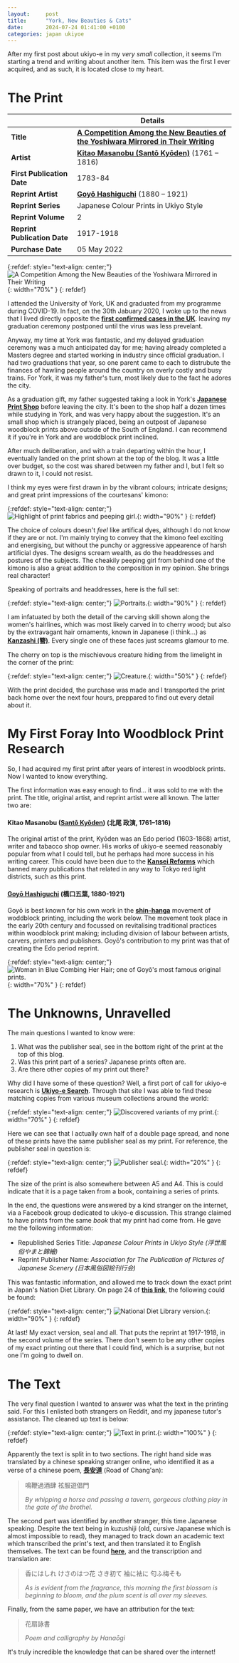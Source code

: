 ```yaml
---
layout:     post
title:      "York, New Beauties & Cats"
date:       2024-07-24 01:41:00 +0100
categories: japan ukiyoe
---
```


After my first post about ukiyo-e in my _very small_ collection, it seems I'm starting a trend and writing about another item. This item was the first I ever acquired, and as such, it is located close to my heart.

# The Print

|   | Details |
| - | - |
| **Title** | [**A Competition Among the New Beauties of the Yoshiwara Mirrored in Their Writing**](https://ukiyo-e.org/image/mfa/sc205382) |
| **Artist** | [**Kitao Masanobu (Santō Kyōden)**](https://en.wikipedia.org/wiki/Sant%C5%8D_Ky%C5%8Dden) (1761 – 1816) |
| **First Publication Date** | 1783-84 |
| **Reprint Artist** | [**Goyō Hashiguchi**](https://en.wikipedia.org/wiki/Goy%C5%8D_Hashiguchi) (1880 – 1921) |
| **Reprint Series** | Japanese Colour Prints in Ukiyo Style |
| **Reprint Volume** | 2 |
| **Reprint Publication Date** | 1917-1918 |
| **Purchase Date** | 05 May 2022 |

{:refdef: style="text-align: center;"}
![A Competition Among the New Beauties of the Yoshiwara Mirrored in Their Writing](/assets/img/first/full.jpg){: width="70%" }
{: refdef}

I attended the University of York, UK and graduated from my programme during COVID-19. In fact, on the 30th Jabuary 2020, I woke up to the news that I lived directly opposite the [**first confirmed cases in the UK**](https://en.wikipedia.org/wiki/Timeline_of_the_COVID-19_pandemic_in_the_United_Kingdom_(January%E2%80%93June_2020)). leaving my graduation ceremony postponed until the virus was less prevelant.

Anyway, my time at York was fantastic, and my delayed graduation ceremony was a much anticipated day for me; having already completed a Masters degree and started working in industry since official graduation. I had two graduations that year, so one parent came to each to distrubute the finances of hawling people around the country on overly costly and busy trains. For York, it was my father's turn, most likely due to the fact he adores the city.

As a graduation gift, my father suggested taking a look in York's [**Japanese Print Shop**](https://www.russianpaintingsandjapaneseprints.co.uk/) before leaving the city. It's been to the shop half a dozen times while studying in York, and was very happy about the suggestion. It's an small shop which is strangely placed, being an outpost of Japanese woodblock prints above outside of the South of England. I can recommend it if you're in York and are woddblock print inclined.

After much deliberation, and with a train departing within the hour, I eventually landed on the print shown at the top of the blog. It was a little over budget, so the cost was shared between my father and I, but I felt so drawn to it, I could not resist.

I think my eyes were first drawn in by the vibrant colours; intricate designs; and great print impressions of the courtesans' kimono:

{:refdef: style="text-align: center;"}
![Highlight of print fabrics and peeping girl.](/assets/img/first/fabrics_and_peeping.png){: width="90%" }
{: refdef}

The choice of colours doesn't *feel* like artifical dyes, although I do not know if they are or not. I'm mainly trying to convey that the kimono feel exciting and energising, but without the punchy or aggressive appearence of harsh artificial dyes. The designs scream wealth, as do the headdresses and postures of the subjects. The cheakily peeping girl from behind one of the kimono is also a great addition to the composition in my opinion. She brings real character!

Speaking of portraits and headdresses, here is the full set:

{:refdef: style="text-align: center;"}
![Portraits.](/assets/img/first/portraits.png){: width="90%" }
{: refdef}

I am infatuated by both the detail of the carving skill shown along the women's hairlines, which was most likely carved in to cherry wood; but also by the extravagant hair ornaments, known in Japanese (i think...) as [**Kanzashi (簪)**](https://en.wikipedia.org/wiki/Kanzashi). Every single one of these faces just screams glamour to me.

The cherry on top is the mischievous creature hiding from the limelight in the corner of the print:

{:refdef: style="text-align: center;"}
![Creature.](/assets/img/first/cat.png){: width="50%" }
{: refdef}

With the print decided, the purchase was made and I transported the print back home over the next four hours, preppared to find out every detail about it.

# My First Foray Into Woodblock Print Research

So, I had acquired my first print after years of interest in woodblock prints. Now I wanted to know everything.

The first information was easy enough to find... it was sold to me with the print. The title, original artist, and reprint artist were all known. The latter two are:

#### Kitao Masanobu ([**Santō Kyōden**](https://en.wikipedia.org/wiki/Sant%C5%8D_Ky%C5%8Dden)) (北尾 政演, 1761–1816)
The original artist of the print, Kyōden was an Edo period (1603-1868) artist, writer and tabacco shop owner. His works of ukiyo-e seemed reasonably popular from what I could tell, but he perhaps had more success in his writing career. This could have been due to the [**Kansei Reforms**](https://en.wikipedia.org/wiki/Kansei_Reforms) which banned many publications that related in any way to Tokyo red light districts, such as this print.

#### [**Goyō Hashiguchi**](https://en.wikipedia.org/wiki/Goy%C5%8D_Hashiguchi) (橋口五葉, 1880-1921)
Goyō is best known for his own work in the [**shin-hanga**](https://en.wikipedia.org/wiki/Shin-hanga) movement of woddblock printing, including the work below. The movement took place in the early 20th century and focussed on revitalising traditional practices within woodblock print making; including division of labour between artists, carvers, printers and publishers. Goyō's contribution to my print was that of creating the Edo period reprint.

{:refdef: style="text-align: center;"}
![Woman in Blue Combing Her Hair; one of Goyō's most famous original prints.](/assets/img/Goyo-Woman_in_Blue_Combing_Her_Hair.jpg){: width="70%" }
{: refdef}

# The Unknowns, Unravelled

The main questions I wanted to know were:

1. What was the publisher seal, see in the bottom right of the print at the top of this blog.
2. Was this print part of a series? Japanese prints often are.
3. Are there other copies of my print out there?

Why did I have some of these question? Well, a first port of call for ukiyo-e research is [**Ukiyo-e Search**](https://ukiyo-e.org/). Through that site I was able to find these matching copies from various museum collections around the world:

{:refdef: style="text-align: center;"}
![Discovered variants of my print.](/assets/img/first/variants.png){: width="70%" }
{: refdef}

Here we can see that I actually own half of a double page spread, and none of these prints have the same publisher seal as my print. For reference, the publisher seal in question is:

{:refdef: style="text-align: center;"}
![Publisher seal.](/assets/img/first/seal.png){: width="20%" }
{: refdef}

The size of the print is also somewhere between A5 and A4. This is could indicate that it is a page taken from a book, containing a series of prints.

In the end, the questions were answered by a kind stranger on the internet, via a Facebook group dedicated to ukiyo-e discussion. This strange claimed to have prints from the same _book_ that my print had come from. He gave me the following information:

* Republished Series Title: *Japanese Colour Prints in Ukiyo Style (浮世風俗やまと錦繪)*
* Reprint Publisher Name: *Association for The Publication of Pictures of Japanese Scenery (日本風俗図絵刊行会)*

This was fantastic information, and allowed me to track down the exact print in Japan's Nation Diet Library. On page 24 of [**this link**](https://dl.ndl.go.jp/pid/966551/1/24), the following could be found:

{:refdef: style="text-align: center;"}
![National Diet Library version.](/assets/img/first/NGL.jpg){: width="90%" }
{: refdef}

At last! My exact version, seal and all. That puts the reprint at 1917-1918, in the second volume of the series. There don't seem to be any other copies of my exact printing out there that I could find, which is a surprise, but not one I'm going to dwell on.

# The Text

The very final question I wanted to answer was what the text in the printing said. For this I enlisted both strangers on Reddit, and my japanese tutor's assistance. The cleaned up text is below:

{:refdef: style="text-align: center;"}
![Text in print.](/assets/img/first/text.png){: width="100%" }
{: refdef}

Apparently the text is split in to two sections. The right hand side was translated by a chinese speaking stranger online, who identified it as a verse of a chinese poem, [**長安道**](https://zh.wikisource.org/wiki/%E9%95%B7%E5%AE%89%E9%81%93_(%E9%B3%B4%E9%9E%AD%E9%81%8E%E9%85%92%E8%82%86)) (Road of Chang'an):

> 鳴鞭過酒肆 袨服遊倡門
>
> *By whipping a horse and passing a tavern, gorgeous clothing play in the gate of the brothel.*

The second part was identified by another stranger, this time Japanese speaking. Despite the text being in kuzushiji (old, cursive Japanese which is almost impossible to read), they managed to track down an academic text which transcribed the print's text, and then translated it to English themselves. The text can be found [**here**](https://kokubunken.repo.nii.ac.jp/records/2636), and the transcription and translation are:

> 香にはしれ けさのはつ花 さき初て 袖に袪に 匂ふ梅そも
>
> *As is evident from the fragrance, this morning the first blossom is beginning to bloom, and the plum scent is all over my sleeves.*

Finally, from the same paper, we have an attribution for the text:

> 花扇詠書
> 
> *Poem and calligraphy by Hanaōgi*

It's truly incredible the knowledge that can be shared over the internet!